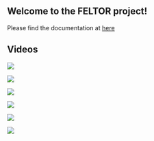 ## Welcome to the FELTOR project!

Please find the documentation at [here](/doc/dg/html/modules.html)

## Videos

[![](http://img.youtube.com/vi/aUe6BatOpWs/0.jpg)](http://www.youtube.com/watch?v=aUe6BatOpWs "Tokamak turbulence")

[![](http://img.youtube.com/vi/l9z5M4aq1ko/0.jpg)](http://www.youtube.com/watch?v=l9z5M4aq1ko "Tokamak Turbulence density")

[![](http://img.youtube.com/vi/RXQFnDLSzJ0/0.jpg)](http://www.youtube.com/watch?v=RXQFnDLSzJ0 "Tokamak Turbulence poloidal cut")

[![](http://img.youtube.com/vi/-aK9iA9UNXU/0.jpg)](http://www.youtube.com/watch?v=-aK9iA9UNXU "2D edge sol turbulence")

[![](http://img.youtube.com/vi/CZPCRIKApjc/0.jpg)](http://www.youtube.com/watch?v=CZPCRIKApjc "Cold Blobs")

[![](http://img.youtube.com/vi/qj-K0DlJnb0/0.jpg)](http://www.youtube.com/watch?v=qj-K0DlJnb0 "Hot Blobs")
